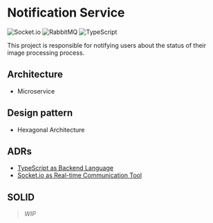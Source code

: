 # Notification Service

![Socket.io](https://img.shields.io/badge/Socket.io-black?style=for-the-badge&logo=socket.io&badgeColor=010101)
![RabbitMQ](https://img.shields.io/badge/Rabbitmq-FF6600?style=for-the-badge&logo=rabbitmq&logoColor=white)
![TypeScript](https://img.shields.io/badge/typescript-%23007ACC.svg?style=for-the-badge&logo=typescript&logoColor=white)

This project is responsible for notifying users about the status of their image processing process.

## Architecture

- Microservice

## Design pattern

- Hexagonal Architecture

## ADRs

- [TypeScript as Backend Language](./adr/ADR1.md)
- [Socket.io as Real-time Communication Tool](./adr/ADR2.md)

## SOLID

> _*WIP*_
